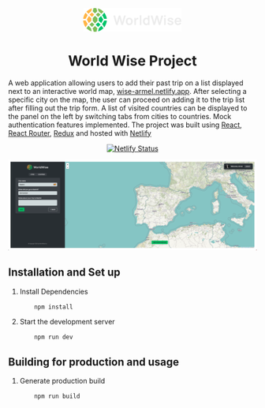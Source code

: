 <div align="center">
  <img alt="Logo" src="/public/logo.png" width="200" />
</div>
<h1 align="center">
  World Wise Project
</h1>
<p align="center">

A web application allowing users to add their past trip on a list displayed next to an interactive world map, <a href="https://wise-armel.netlify.app/" target="_blank">wise-armel.netlify.app</a>. After selecting a specific city on the map, the user can proceed on adding it to the trip list after filling out the trip form. A list of visited countries can be displayed to the panel on the left by switching tabs from cities to countries. Mock authentication features implemented. The project was built using <a href="https://react.dev/" target="_blank">React</a>, <a href="https://reactrouter.com/en/main" target="_blank">React Router</a>, <a href="https://redux.js.org/" target="_blank">Redux</a> and hosted with <a href="https://www.netlify.com/" target="_blank">Netlify</a>

</p>

<p align="center">
  <a href="https://app.netlify.com/sites/forkify-armel/deploys" target="_blank">
    <img src="https://api.netlify.com/api/v1/badges/1963b488-7b78-48c9-9e2d-6fb5e47ab3af/deploy-status" alt="Netlify Status" />
  </a>
</p>

<div align="center">
  <img alt="Demo" src="/public/Demo.png"/>
</div>

## Installation and Set up

1. Install Dependencies

   ```sh
       npm install
   ```

2. Start the development server

   ```sh
       npm run dev
   ```

## Building for production and usage

1. Generate production build

   ```sh
       npm run build
   ```
